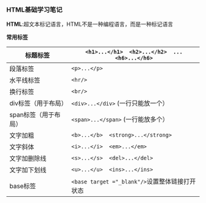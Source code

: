 ### HTML基础学习笔记

**HTML**:超文本标记语言，HTML不是一种编程语言，而是一种标记语言

**常用标签**

| 标题标签             | `<h1>...</h1>  <h2>...</h2>  ...  <h6>...</h6>` |
| -------------------- | --------------------------------------------- |
| 段落标签             | `<p>...</p>`                                    |
| 水平线标签           | `<hr/>`                                         |
| 换行标签             | `<br/>`                                         |
| div标签（用于布局）  | `<div>...</div>`  (一行只能放一个）             |
| span标签（用于布局） | `<span>...</span>`  (一行能放多个）             |
| 文字加粗             | `<b>...</b>  <strong>...</strong>`              |
| 文字斜体             | `<i>...</i>  <em>...</em>`                      |
| 文字加删除线         | `<s>...</s>  <del>...</del>`                    |
| 文字加下划线         | `<u>...</u>  <ins>...</ins>`                    |
| base标签             |                                               `<base target ="_blank"/>`设置整体链接打开状态|